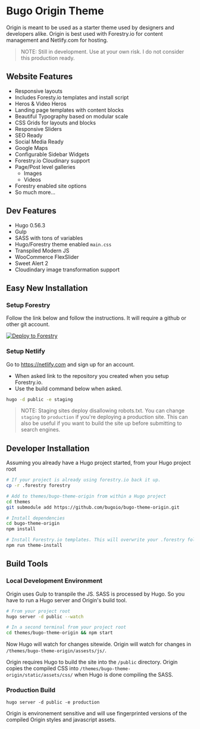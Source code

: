 # Bugo Origin Theme

Origin is meant to be used as a starter theme used by designers and developers alike. Origin is best used with Forestry.io for content management and Netlify.com for hosting.

> NOTE: Still in development. Use at your own risk. I do not consider this production ready.

## Website Features

* Responsive layouts
* Includes Foresty.io templates and install script
* Heros & Video Heros
* Landing page templates with content blocks
* Beautiful Typography based on modular scale
* CSS Grids for layouts and blocks
* Responsive Sliders
* SEO Ready
* Social Media Ready
* Google Maps
* Configurable Sidebar Widgets
* Forestry.io Cloudinary support
* Page/Post level galleries
    * Images
    * Videos
* Forestry enabled site options
* So much more…

## Dev Features

* Hugo 0.56.3
* Gulp
* SASS with tons of variables
* Hugo/Forestry theme enabled ```main.css```
* Transpiled Modern JS
* WooCommerce FlexSlider
* Sweet Alert 2
* Cloudindary image transformation support

## Easy New Installation

### Setup Forestry 

Follow the link below and follow the instructions. It will require a github or other git account.

[![Deploy to Forestry](https://assets.forestry.io/import-to-forestry.svg)](https://app.forestry.io/quick-start?repo=bugoio/bugo-starter-origin&engine=hugo&version=0.56.3)

### Setup Netlify

Go to https://netlify.com and sign up for an account. 
* When asked link to the repository you created when you setup Forestry.io. 
* Use the build command below when asked.

```bash
hugo -d public -e staging
```
> NOTE: Staging sites deploy disallowing robots.txt. You can change ```staging``` to ```production``` if you're deploying a production site. This can also be useful if you want to build the site up before submitting to search engines.

## Developer Installation

Assuming you already have a Hugo project started, from your Hugo project root
```bash
# If your project is already using forestry.io back it up.
cp -r .forestry forestry

# Add to themes/bugo-theme-origin from within a Hugo project
cd themes
git submodule add https://github.com/bugoio/bugo-theme-origin.git

# Install dependencies
cd bugo-theme-origin
npm install

# Install Forestry.io templates. This will overwrite your .forestry folder. 
npm run theme-install
```

## Build Tools

### Local Development Environment

Origin uses Gulp to transpile the JS. SASS is processed by Hugo. 
So you have to run a Hugo server and Origin's build tool.

```bash
# From your project root
hugo server -d public --watch

# In a second terminal from your project root
cd themes/bugo-theme-origin && npm start
```
Now Hugo will watch for changes sitewide. Origin will watch for changes in ```/themes/bugo-theme-origin/assests/js/```.

Origin requires Hugo to build the site into the ```/public``` directory. Origin copies the compiled CSS into ```/themes/bugo-theme-origin/static/assets/css/``` when Hugo is done compiling the SASS.

### Production Build

```base
hugo server -d public -e production
```
Origin is environement sensitive and will use fingerprinted versions of the compiled Origin styles and javascript assets.
